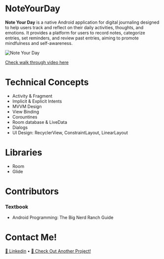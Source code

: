 # NoteYourDay

**Note Your Day** is a native Android application for digital journaling designed to help users track and reflect on their daily activities, thoughts, and emotions. It provides a platform for users to record notes, categorize entries, set reminders, and review past entries, aiming to promote mindfulness and self-awareness.

![Note Your Day](https://user-images.githubusercontent.com/90428483/155813264-88f16e96-90e4-4e03-a693-a7bbd8b97b31.png)

 [Check walk through video here](https://i.imgur.com/EMGct5v.gif)

# Technical Concepts

  * Activity & Fragment
  * Implicit & Explicit Intents
  * MVVM Design
  * View Binding
  * Corountines
  * Room database & LiveData
  * Dialogs
  * UI Design: RecyclerView, ConstraintLayout, LinearLayout

# Libraries

  * Room
  * Glide

# Contributors

### Textbook

  * Android Programming: The Big Nerd Ranch Guide

# Contact Me!

 [💼 Linkedin](https://www.linkedin.com/in/lan-anh-sam-dang-07970912b/)          • [📱 Check Out Another Project!](https://github.com/lananh223/FunnyDrawingApp)
